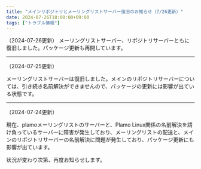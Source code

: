```yaml
---
title: "メインリポジトリとメーリングリストサーバー復旧のお知らせ（7/26更新）"
date: 2024-07-26T18:00:00+09:00
tags: ["トラブル情報"]
---
```

（2024-07-26更新）
メーリングリストサーバー、リポジトリサーバーともに復旧しました。パッケージ更新も再開しています。

----


（2024-07-25更新）

メーリングリストサーバーは復旧しました。メインのリポジトリサーバーについては、引き続き名前解決ができませんので、パッケージの更新には影響が出ている状態です。

----
（2024-07-24更新）

現在、plamoメーリングリストのサーバーと、Plamo Linux関係の名前解決を請け負っているサーバーに障害が発生しており、メーリングリストの配送と、メインのリポジトリサーバーの名前解決に問題が発生しており、パッケージ更新にも影響が出ています。

状況が変わり次第、再度お知らせします。
